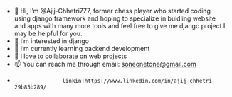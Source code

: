 - 👋 Hi, I’m @Ajij-Chhetri777, former chess player who started coding using django framework and hoping to specialize in buidling website and apps with many more tools and feel free to give me django project I may be helpful for you.
- 👀 I’m interested in django
- 🌱 I’m currently learning backend development
- 💞️ I love to collaborate on web projects
- 📫 You can reach me through email: soneonetone@gmail.com
-                    linkin:https://www.linkedin.com/in/ajij-chhetri-29b85b289/
<!---
Ajij-Chhetri777/Ajij-Chhetri777 is a ✨ special ✨ repository because its `README.md` (this file) appears on your GitHub profile.
You can click the Preview link to take a look at your changes.
--->
